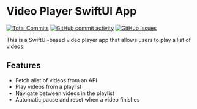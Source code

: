 # Video Player SwiftUI App

[![Total Commits](https://img.shields.io/github/last-commit/salvatop/VideoPlayerSwiftUI)](https://github.com/salvatop/VideoPlayerSwiftUI/commits)
[![GitHub commit activity](https://img.shields.io/github/commit-activity/4w/salvatop/VideoPlayerSwiftUI?foo=bar)](https://github.com/salvatop/VideoPlayerSwiftUI/commits)
[![GitHub Issues](https://img.shields.io/github/issues-raw/salvatop/VideoPlayerSwiftUI)](https://github.com/salvatop/VideoPlayerSwiftUI/issues)

This is a SwiftUI-based video player app that allows users to play a list of videos.

## Features

- Fetch alist of videos from an API
- Play videos from a playlist
- Navigate between videos in the playlist
- Automatic pause and reset when a video finishes
